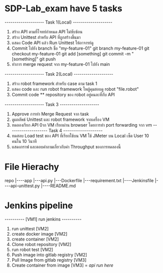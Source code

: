 # SDP-Lab_exam have 5 tasks
-------------------- Task 1(Local) --------------------
1. สร้าง API ตามที่โจทย์กำหนด API ไม่ซับซ้อน
2. สร้าง Unittest สำหรับ API ที่ถูกสร้างขึ้นมา
3. แสดง Code API แล้ว Run Unittest ให้อาจารย์ดู
4. Commit ไปยัง branch ชื่อ "my-feature-01"
    git branch my-feature-01
    git checkout my-feature-01
    git add [something]
    git commit -m "[something]"
    git push
5. ทำการ merge request จาก my-feature-01 ไปยัง main

-------------------- Task 2(Local) --------------------
1. สร้าง robot framework สำหรับ case ตาม task 1
2. แสดง code และ run robot framework ใหผู้คุมสอบดู
    robot "file.robot"
3. Commit code 
** repository ของ robot อยู่คนละที่กับ API

-------------------- Task 3 --------------------
1. Approve การทำ Merge Request จาก task
2. ดูผลลัพธ์ Unittest และ robot framework จากเครื่อง VM
3. ทดลองเรียก API 0าก VM 
    เรียกผ่าน browser โดยการทำ port forwarding จาก vm
-------------------- Task 4 --------------------
1. ทดสอบ Load test ของ API ที่เรียกใช้บน VM
    ใช้ JMeter บน Local เซ็ต User 10 คนใน 10 วินาที
2. แสดงกราฟ และตอบคำถามเกี่ยวกับค่า Throughput ของการทดลองนี้

# File Hierachy
repo
|----app
    |---api.py
    |---Dockerfile
    |---requirement.txt 
|----Jenkinsfile
|----api-unittest.py
|----README.md

# Jenkins pipeline
---------- [VM1] run jenkins ----------
1. run unittest [VM2]
2. create docker image [VM2]
3. create container [VM2]
4. Clone robot repository [VM2]
5. run robot test [VM2]
6. Push image into gitlab registry [VM2]
7. Pull Image from gitlab registry [VM3]
8. Create container from image [VM3] = *api run here*

